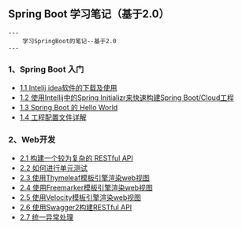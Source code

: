 ## Spring Boot 学习笔记（基于2.0）

```
---
    学习SpringBoot的笔记--基于2.0
---
```



### 1、Spring Boot 入门

* [1.1 Intelij idea软件的下载及使用](https://github.com/wulijie/SpringBoot-Learning/blob/master/chapter-1/chapter-1-1.md)
* [1.2 使用Intellij中的Spring Initializr来快速构建Spring Boot/Cloud工程](https://github.com/wulijie/SpringBoot-Learning/blob/master/chapter-1/chapter-1-2.md)
* [1.3 Spring Boot 的 Hello World](https://github.com/wulijie/SpringBoot-Learning/blob/master/chapter-1/chapter-1-3.md)
* [1.4 工程配置文件详解](https://github.com/wulijie/SpringBoot-Learning/blob/master/chapter-1/chapter-1-4.md)

### 2、Web开发

* [2.1 构建一个较为复杂的 RESTful API ](https://github.com/wulijie/SpringBoot-Learning/blob/master/chapter-2/chapter-2-1.md)
* [2.2 如何进行单元测试](https://github.com/wulijie/SpringBoot-Learning/blob/master/chapter-2/chapter-2-2.md)
* [2.3 使用Thymeleaf模板引擎渲染web视图](https://github.com/wulijie/SpringBoot-Learning/blob/master/chapter-2/chapter-2-3.md)
* [2.4 使用Freemarker模板引擎渲染web视图](https://github.com/wulijie/SpringBoot-Learning/blob/master/chapter-2/chapter-2-4.md)
* [2.5 使用Velocity模板引擎渲染web视图](https://github.com/wulijie/SpringBoot-Learning/blob/master/chapter-2/chapter-2-5.md)
* [2.6 使用Swagger2构建RESTful API](https://github.com/wulijie/SpringBoot-Learning/blob/master/chapter-2/chapter-2-6.md)
* [2.7 统一异常处理](https://github.com/wulijie/SpringBoot-Learning/blob/master/chapter-2/chapter-2-7.md)

